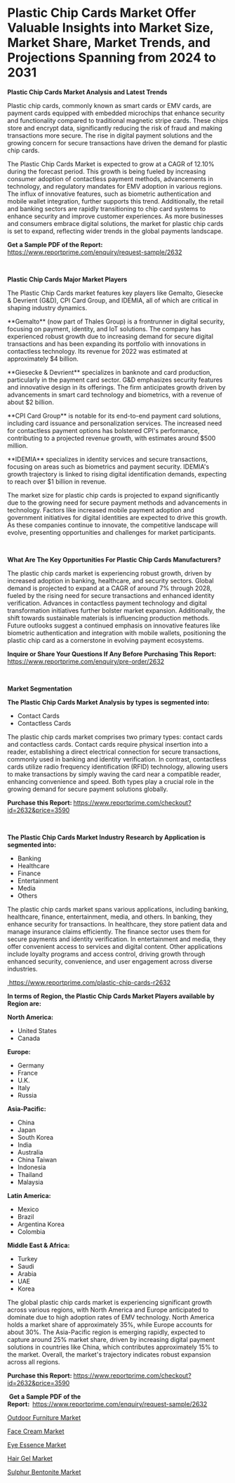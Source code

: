 <p><h1>Plastic Chip Cards Market Offer Valuable Insights into Market Size, Market Share, Market Trends, and Projections Spanning from 2024 to 2031</h1></p><p><strong>Plastic Chip Cards Market Analysis and Latest Trends</strong></p>
<p><p>Plastic chip cards, commonly known as smart cards or EMV cards, are payment cards equipped with embedded microchips that enhance security and functionality compared to traditional magnetic stripe cards. These chips store and encrypt data, significantly reducing the risk of fraud and making transactions more secure. The rise in digital payment solutions and the growing concern for secure transactions have driven the demand for plastic chip cards.</p><p>The Plastic Chip Cards Market is expected to grow at a CAGR of 12.10% during the forecast period. This growth is being fueled by increasing consumer adoption of contactless payment methods, advancements in technology, and regulatory mandates for EMV adoption in various regions. The influx of innovative features, such as biometric authentication and mobile wallet integration, further supports this trend. Additionally, the retail and banking sectors are rapidly transitioning to chip card systems to enhance security and improve customer experiences. As more businesses and consumers embrace digital solutions, the market for plastic chip cards is set to expand, reflecting wider trends in the global payments landscape.</p></p>
<p><strong>Get a Sample PDF of the Report:&nbsp;</strong> <a href="https://www.reportprime.com/enquiry/request-sample/2632?utm_campaign=1088&utm_medium=2&utm_source=Github&utm_content=ia&utm_term=15112024&utm_id=plastic-chip-cards">https://www.reportprime.com/enquiry/request-sample/2632</a></p>
<p>&nbsp;</p>
<p><strong>Plastic Chip Cards Major Market Players</strong></p>
<p><p>The Plastic Chip Cards market features key players like Gemalto, Giesecke & Devrient (G&D), CPI Card Group, and IDEMIA, all of which are critical in shaping industry dynamics. </p><p>**Gemalto** (now part of Thales Group) is a frontrunner in digital security, focusing on payment, identity, and IoT solutions. The company has experienced robust growth due to increasing demand for secure digital transactions and has been expanding its portfolio with innovations in contactless technology. Its revenue for 2022 was estimated at approximately $4 billion.</p><p>**Giesecke & Devrient** specializes in banknote and card production, particularly in the payment card sector. G&D emphasizes security features and innovative design in its offerings. The firm anticipates growth driven by advancements in smart card technology and biometrics, with a revenue of about $2 billion.</p><p>**CPI Card Group** is notable for its end-to-end payment card solutions, including card issuance and personalization services. The increased need for contactless payment options has bolstered CPI's performance, contributing to a projected revenue growth, with estimates around $500 million.</p><p>**IDEMIA** specializes in identity services and secure transactions, focusing on areas such as biometrics and payment security. IDEMIA's growth trajectory is linked to rising digital identification demands, expecting to reach over $1 billion in revenue.</p><p>The market size for plastic chip cards is projected to expand significantly due to the growing need for secure payment methods and advancements in technology. Factors like increased mobile payment adoption and government initiatives for digital identities are expected to drive this growth. As these companies continue to innovate, the competitive landscape will evolve, presenting opportunities and challenges for market participants.</p></p>
<p>&nbsp;</p>
<p><strong>What Are The Key Opportunities For Plastic Chip Cards Manufacturers?</strong></p>
<p><p>The plastic chip cards market is experiencing robust growth, driven by increased adoption in banking, healthcare, and security sectors. Global demand is projected to expand at a CAGR of around 7% through 2028, fueled by the rising need for secure transactions and enhanced identity verification. Advances in contactless payment technology and digital transformation initiatives further bolster market expansion. Additionally, the shift towards sustainable materials is influencing production methods. Future outlooks suggest a continued emphasis on innovative features like biometric authentication and integration with mobile wallets, positioning the plastic chip card as a cornerstone in evolving payment ecosystems.</p></p>
<p><strong>Inquire or Share Your Questions If Any Before Purchasing This Report:</strong> <a href="https://www.reportprime.com/enquiry/pre-order/2632?utm_campaign=1088&utm_medium=2&utm_source=Github&utm_content=ia&utm_term=15112024&utm_id=plastic-chip-cards">https://www.reportprime.com/enquiry/pre-order/2632</a></p>
<p>&nbsp;</p>
<p><strong>Market Segmentation</strong></p>
<p><strong>The Plastic Chip Cards Market Analysis by types is segmented into:</strong></p>
<p><ul><li>Contact Cards</li><li>Contactless Cards</li></ul></p>
<p><p>The plastic chip cards market comprises two primary types: contact cards and contactless cards. Contact cards require physical insertion into a reader, establishing a direct electrical connection for secure transactions, commonly used in banking and identity verification. In contrast, contactless cards utilize radio frequency identification (RFID) technology, allowing users to make transactions by simply waving the card near a compatible reader, enhancing convenience and speed. Both types play a crucial role in the growing demand for secure payment solutions globally.</p></p>
<p><strong>Purchase this Report:&nbsp;</strong><a href="https://www.reportprime.com/checkout?id=2632&price=3590&utm_campaign=1088&utm_medium=2&utm_source=Github&utm_content=ia&utm_term=15112024&utm_id=plastic-chip-cards">https://www.reportprime.com/checkout?id=2632&price=3590</a></p>
<p>&nbsp;</p>
<p><strong>The Plastic Chip Cards Market Industry Research by Application is segmented into:</strong></p>
<p><ul><li>Banking</li><li>Healthcare</li><li>Finance</li><li>Entertainment</li><li>Media</li><li>Others</li></ul></p>
<p><p>The plastic chip cards market spans various applications, including banking, healthcare, finance, entertainment, media, and others. In banking, they enhance security for transactions. In healthcare, they store patient data and manage insurance claims efficiently. The finance sector uses them for secure payments and identity verification. In entertainment and media, they offer convenient access to services and digital content. Other applications include loyalty programs and access control, driving growth through enhanced security, convenience, and user engagement across diverse industries.</p></p>
<p><a href="https://www.reportprime.com/plastic-chip-cards-r2632?utm_campaign=1088&utm_medium=2&utm_source=Github&utm_content=ia&utm_term=15112024&utm_id=plastic-chip-cards">&nbsp;https://www.reportprime.com/plastic-chip-cards-r2632</a></p>
<p><strong>In terms of Region, the Plastic Chip Cards Market Players available by Region are:</strong></p>
<p>
    <p> <strong> North America: </strong>
        <ul>
            <li>United States</li>
            <li>Canada</li>
        </ul>
        </p> 
    <p> <strong> Europe: </strong>
        <ul>
            <li>Germany</li>
            <li>France</li>
            <li>U.K.</li>
            <li>Italy</li>
            <li>Russia</li>
        </ul>
        </p> 
    <p> <strong> Asia-Pacific: </strong>
        <ul>
            <li>China</li>
            <li>Japan</li>
            <li>South Korea</li>
            <li>India</li>
            <li>Australia</li>
            <li>China Taiwan</li>
            <li>Indonesia</li>
            <li>Thailand</li>
            <li>Malaysia</li>
        </ul>
        </p> 
    <p> <strong> Latin America: </strong>
        <ul>
            <li>Mexico</li>
            <li>Brazil</li>
            <li>Argentina Korea</li>
            <li>Colombia</li>
        </ul>
        </p> 
    <p> <strong> Middle East & Africa: </strong>
        <ul>
            <li>Turkey</li>
            <li>Saudi</li>
            <li>Arabia</li>
            <li>UAE</li>
            <li>Korea</li>
        </ul>
    </p>
    </p>
<p><p>The global plastic chip cards market is experiencing significant growth across various regions, with North America and Europe anticipated to dominate due to high adoption rates of EMV technology. North America holds a market share of approximately 35%, while Europe accounts for about 30%. The Asia-Pacific region is emerging rapidly, expected to capture around 25% market share, driven by increasing digital payment solutions in countries like China, which contributes approximately 15% to the market. Overall, the market's trajectory indicates robust expansion across all regions.</p></p>
<p><strong>Purchase this Report: </strong><a href="https://www.reportprime.com/checkout?id=2632&price=3590&utm_campaign=1088&utm_medium=2&utm_source=Github&utm_content=ia&utm_term=15112024&utm_id=plastic-chip-cards">https://www.reportprime.com/checkout?id=2632&price=3590</a></p>
<p>&nbsp;<strong>Get a Sample PDF of the Report:&nbsp;&nbsp;</strong><a href="https://www.reportprime.com/enquiry/request-sample/2632?utm_campaign=1088&utm_medium=2&utm_source=Github&utm_content=ia&utm_term=15112024&utm_id=plastic-chip-cards">https://www.reportprime.com/enquiry/request-sample/2632</a></p>
<p><strong></strong></p>
<p><p><a href="https://issuu.com/reportprime-2/docs/outdoor-furniture-market-size-2030._a627d7e640e955?utm_campaign=1088&utm_medium=2&utm_source=Github&utm_content=ia&utm_term=15112024&utm_id=plastic-chip-cards">Outdoor Furniture Market</a></p><p><a href="https://www.linkedin.com/pulse/face-cream-market-transformation-comparative-analysis-gr8se?utm_campaign=1088&utm_medium=2&utm_source=Github&utm_content=ia&utm_term=15112024&utm_id=plastic-chip-cards">Face Cream Market</a></p><p><a href="https://www.linkedin.com/pulse/deep-dive-eye-essence-market-itstrends-segmentation-competitive-3alvc?utm_campaign=1088&utm_medium=2&utm_source=Github&utm_content=ia&utm_term=15112024&utm_id=plastic-chip-cards">Eye Essence Market</a></p><p><a href="https://www.linkedin.com/pulse/in-depth-analysis-global-hair-gel-market-scope-its-iqqae?utm_campaign=1088&utm_medium=2&utm_source=Github&utm_content=ia&utm_term=15112024&utm_id=plastic-chip-cards">Hair Gel Market</a></p><p><a href="https://issuu.com/reportprime-2/docs/sulphur-bentonite-market-size-2030._f10a5a01f927c9?utm_campaign=1088&utm_medium=2&utm_source=Github&utm_content=ia&utm_term=15112024&utm_id=plastic-chip-cards">Sulphur Bentonite Market</a></p></p>